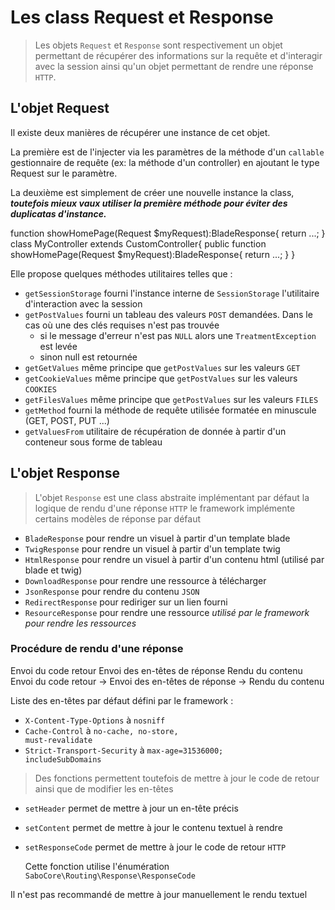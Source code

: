 # Les class Request et Response

> Les objets <code>Request</code> et <code>Response</code> sont respectivement un objet permettant de récupérer des informations sur la requête et d'interagir avec la session ainsi qu'un objet permettant de rendre une réponse <code>HTTP</code>.

## L'objet Request

Il existe deux manières de récupérer une instance de cet objet.

La première est de l'injecter via les paramètres de la méthode d'un <code>callable</code> gestionnaire de requête (ex: la méthode d'un controller) en ajoutant le type Request sur le paramètre.

La deuxième est simplement de créer une nouvelle instance la class, ***toutefois mieux vaux utiliser la première méthode pour éviter des duplicatas d'instance.***

<code-block lang="php">
function showHomePage(Request $myRequest):BladeResponse{
    return ...;
}
</code-block>

<code-block lang="php">
class MyController extends CustomController{
    public function showHomePage(Request $myRequest):BladeResponse{
        return ...;
    }
}
</code-block>

Elle propose quelques méthodes utilitaires telles que :

- <code>getSessionStorage</code> fourni l'instance interne de <code>SessionStorage</code> l'utilitaire d'interaction avec la session
- <code>getPostValues</code> fourni un tableau des valeurs <code>POST</code> demandées. Dans le cas où une des clés requises n'est pas trouvée
    - si le message d'erreur n'est pas <code>NULL</code> alors une <code>TreatmentException</code> est levée
    - sinon null est retournée
- <code>getGetValues</code> même principe que <code>getPostValues</code> sur les valeurs <code>GET</code>
- <code>getCookieValues</code> même principe que <code>getPostValues</code> sur les valeurs <code>COOKIES</code>
- <code>getFilesValues</code> même principe que <code>getPostValues</code> sur les valeurs <code>FILES</code>
- <code>getMethod</code> fourni la méthode de requête utilisée formatée en minuscule (GET, POST, PUT ...)
- <code>getValuesFrom</code> utilitaire de récupération de donnée à partir d'un conteneur sous forme de tableau

## L'objet Response

> L'objet <code>Response</code> est une class abstraite implémentant par défaut la logique de rendu d'une réponse <code>HTTP</code> le framework implémente certains modèles de réponse par défaut

- <code>BladeResponse</code> pour rendre un visuel à partir d'un template blade
- <code>TwigResponse</code> pour rendre un visuel à partir d'un template twig
- <code>HtmlResponse</code> pour rendre un visuel à partir d'un contenu html (utilisé par blade et twig)
- <code>DownloadResponse</code> pour rendre une ressource à télécharger
- <code>JsonResponse</code> pour rendre du contenu <code>JSON</code>
- <code>RedirectResponse</code> pour rediriger sur un lien fourni
- <code>ResourceResponse</code> pour rendre une ressource *utilisé par le framework pour rendre les ressources*

### Procédure de rendu d'une réponse

<tabs>
<tab title="Procédure">
<procedure>
<step>Envoi du code retour</step>
<step>Envoi des en-têtes de réponse</step>
<step>Rendu du contenu</step>
</procedure>
</tab>
<tab title="Schéma">
<code-block lang="d2">
Envoi du code retour -> Envoi des en-têtes de réponse -> Rendu du contenu
</code-block>
</tab>
</tabs>

Liste des en-têtes par défaut défini par le framework :

- <code>X-Content-Type-Options</code> à <code>nosniff</code>
- <code>Cache-Control</code> à <code>no-cache, no-store, must-revalidate</code>
- <code>Strict-Transport-Security</code> à <code>max-age=31536000; includeSubDomains</code>

> Des fonctions permettent toutefois de mettre à jour le code de retour ainsi que de modifier les en-têtes

- <code>setHeader</code> permet de mettre à jour un en-tête précis
- <code>setContent</code> permet de mettre à jour le contenu textuel à rendre
- <code>setResponseCode</code> permet de mettre à jour le code de retour <code>HTTP</code>
  
    Cette fonction utilise l'énumération <code>SaboCore\Routing\Response\ResponseCode</code>

<warning>Il n'est pas recommandé de mettre à jour manuellement le rendu textuel</warning>